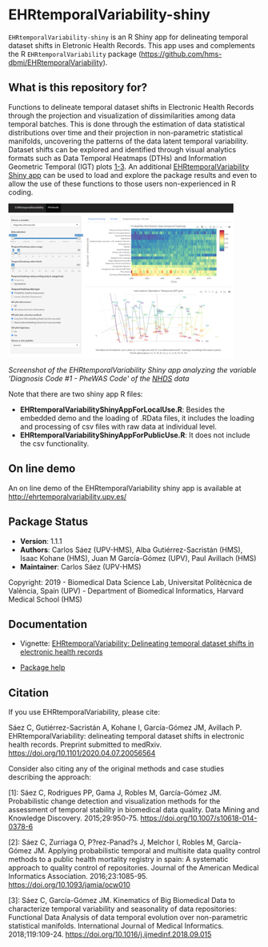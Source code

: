 # EHRtemporalVariability-shiny

`EHRtemporalVariability-shiny` is an R Shiny app for delineating temporal dataset shifts in Eletronic Health Records. This app uses and complements the R `EHRtemporalVariability` package (https://github.com/hms-dbmi/EHRtemporalVariability).

## What is this repository for?

Functions to delineate temporal dataset shifts in Electronic Health Records through the projection and visualization of dissimilarities among data temporal batches. This is done through the estimation of data statistical distributions over time and their projection in non-parametric statistical manifolds, uncovering the patterns of the data latent temporal variability. Dataset shifts can be explored and identified through visual analytics formats such as Data Temporal Heatmaps (DTHs) and Information Geometric Temporal (IGT) plots [1-3](https://github.com/hms-dbmi/EHRtemporalVariability#Citation). An additional [EHRtemporalVariability Shiny app](https://github.com/hms-dbmi/EHRtemporalVariability-shiny) can be used to load and explore the package results and even to allow the use of these functions to those users non-experienced in R coding.

<a href="screenshot.png">
<img src="screenshot.png" width="450">
</a>

*Screenshot of the EHRtemporalVariability Shiny app analyzing the variable 'Diagnosis Code #1 - PheWAS Code' of the [NHDS](https://www.cdc.gov/nchs/nhds/) data*

Note that there are two shiny app R files:

* __EHRtemporalVariabilityShinyAppForLocalUse.R__: Besides the embedded demo and the loading of .RData files, it includes the loading and processing of csv files with raw data at individual level.
* __EHRtemporalVariabilityShinyAppForPublicUse.R__: It does not include the csv functionality.

## On line demo

An on line demo of the EHRtemporalVariability shiny app is available at http://ehrtemporalvariability.upv.es/

## Package Status

* __Version__: 1.1.1
* __Authors__: Carlos Sáez (UPV-HMS), Alba Gutiérrez-Sacristán (HMS), Isaac Kohane (HMS), Juan M García-Gómez (UPV), Paul Avillach (HMS)
* __Maintainer__: Carlos Sáez (UPV-HMS)
 
Copyright: 2019 - Biomedical Data Science Lab, Universitat Politècnica de València, Spain (UPV) - Department of Biomedical Informatics, Harvard Medical School (HMS)

## Documentation

* Vignette: [EHRtemporalVariability: Delineating temporal dataset shifts in electronic health records](http://personales.upv.es/carsaesi/EHRtemporalVariability/EHRtemporalVariability.html)

* [Package help](https://github.com/hms-dbmi/EHRtemporalVariability/raw/master/vignettes/EHRtemporalVariabilityHelp.pdf)

## Citation

If you use EHRtemporalVariability, please cite:

Sáez C, Gutiérrez-Sacristán A, Kohane I, García-Gómez JM, Avillach P. EHRtemporalVariability: delineating temporal dataset shifts in electronic health records. Preprint submitted to medRxiv. https://doi.org/10.1101/2020.04.07.20056564

Consider also citing any of the original methods and case studies describing the approach:

[1]: Sáez C, Rodrigues PP, Gama J, Robles M, García-Gómez JM. Probabilistic change detection and visualization methods for the assessment of temporal stability in biomedical data quality. Data Mining and Knowledge Discovery. 2015;29:950-75. https://doi.org/10.1007/s10618-014-0378-6

[2]: Sáez C, Zurriaga O, P?rez-Panad?s J, Melchor I, Robles M, García-Gómez JM. Applying probabilistic temporal and multisite data quality control methods to a public health mortality registry in spain: A systematic approach to quality control of repositories. Journal of the American Medical Informatics Association. 2016;23:1085-95. https://doi.org/10.1093/jamia/ocw010

[3]: Sáez C, García-Gómez JM. Kinematics of Big Biomedical Data to characterize temporal variability and seasonality of data repositories: Functional Data Analysis of data temporal evolution over non-parametric statistical manifolds. International Journal of Medical Informatics. 2018;119:109-24. https://doi.org/10.1016/j.ijmedinf.2018.09.015

